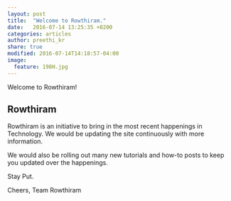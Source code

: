 ```yaml
---
layout: post
title:  "Welcome to Rowthiram."
date:   2016-07-14 13:25:35 +0200
categories: articles
author: preethi_kr
share: true
modified: 2016-07-14T14:18:57-04:00
image:
  feature: 198H.jpg
---
```


Welcome to Rowthiram!

## Rowthiram

Rowthiram is an initiative to bring in the most recent happenings in Technology. We would be updating the site continuously with more information.

We would also be rolling out many new tutorials and how-to posts to keep you updated over the happenings.

Stay Put.

Cheers,
Team Rowthiram

